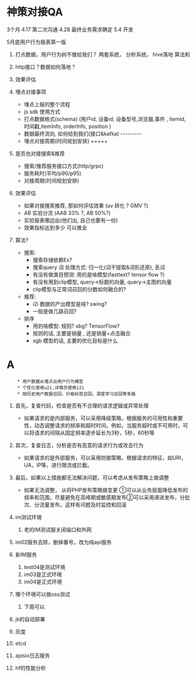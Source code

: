 # 神策对接QA


3个月
4.17 第二次沟通
4.28 最终业务需求确定
5.4 开发

5月底用户行为报表第一版

1. 打点数据，用户行为树不推给我们？
两套系统， 分析系统， hive落地 算法和
2. http接口？数据如何落地？
3. 效果评估

1. 埋点对接事项
    * 埋点上报的整个流程
    * js sdk 使用方式
    * 打点数据格式(schema) (用户id, 设备id, 设备型号,浏览器,事件 , itemId, 时间戳,itemInfo, orderInfo, position )
    * 数据最终流向, 如何给到我们(接口&kafka) ---------
    * 埋点对接周期(时间规划安排) +++++
2. 是否也对接搜索&推荐
    * 搜索/推荐服务接口方式(http/grpc) 
    * 服务耗时(平均/p90/p95)
    * 对接周期(时间规划安排)
3. 效果评估
    * 如果对接搜索推荐, 那如何评估效果 (uv 转化 ? GMV ?)
    * AB 实验分流 (AAB 33% ?,  AB 50%?)
    * 实验报表哪边出(他们出, 自己也要有一份)
    * 效果指标达到多少 可以推全
4. 算法?
    * 搜索:
        * 搜索存储依赖Es?
        * 搜索query 词 处理方式:  归一化(词干提取&词形还原), 丢词
        * 有没有做类目预测: 用的是啥模型(fasttext? tensor flow ?)
        * 有没有用到clip模型, query->标题的向量, query->主图的向量
        * clip模型与正常词召回的分数如何融合的?
    * 推荐:
        * i2i 数据的产出模型是啥? swing?
        * 一般是做几路召回?
    * 排序
        * 用的啥模型: 规则? xbg?  TensorFlow?
        * 规则的话, 主要是销量 , 还是销量+点击融合
        * xgb 模型的话, 主要的优化目标是什么
        



# A

        * 用户数据从埋点出用户行为模型
        * 个性化使用u2i,详情页使用i2i
        * 按历史用户数据召回，价格标签召回，深度学习召回等多路
        

1. 首先，复查代码，检查是否有不合理的请求逻辑或异常处理
    - 如果请求的是内部服务，可以采用降级策略，根据服务的可用性和重要性，动态调整请求的频率和超时时间。例如，当服务超时或不可用时，可以将请求的间隔从固定频率逐步延长为3秒，5秒，60秒等
2. 其次，复查日志，分析是否有恶意的请求行为或攻击行为
    - 如果请求的是外部服务，可以采用防御策略，根据请求的特征，如URI，UA，IP等，进行限流或拦截。
3. 最后，如果以上措施都无法解决问题，可以考虑从发布策略上做调整
    - 如果无法调整， 从将PHP发布策略做变更 ①可以从业务层面降低发布的频率和范围，尽量避免在高峰期或敏感期发布②可以采用递进发布，分批次、分流量发布，这样有问题及时监控和回滚
    

1. im测试环境
    1. 老的IM测试服关闭端口和外网
1. im02服务去除，删掉番号，改为纯api服务
2. 新IM服务
    1. test04是测试环境
    2. im03是正式环境
    3. im04是正式环境
3. 哪个环境可以做oss测试
    1. 下周可以



3. jk的自动部署
1. 灰度
2. etcd
4. apisix日志服务
5. hf的性能分析
